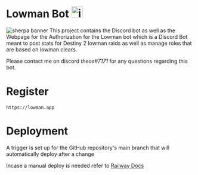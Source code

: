 # Lowman Bot <img src="https://i.imgur.com/lhmYMyI.png" alt="isolated" width="30"/>
![sherpa banner](https://i.imgur.com/vFAFjAZ.png)
 This project contains the Discord bot as well as the Webpage for the Authorization for the Lowman bot which is a Discord Bot meant to post stats for Destiny 2 lowman raids as well as manage roles that are based on lowman clears.
 
Please contact me on discord *theos#7171* for any questions regarding this bot.
# Register

    https://lowman.app

# Deployment
 A trigger is set up for the GitHub repository's main branch that will automatically deploy after a change
 
Incase a manual deploy is needed refer to [Railway Docs](https://docs.railway.app/deploy/railway-up)